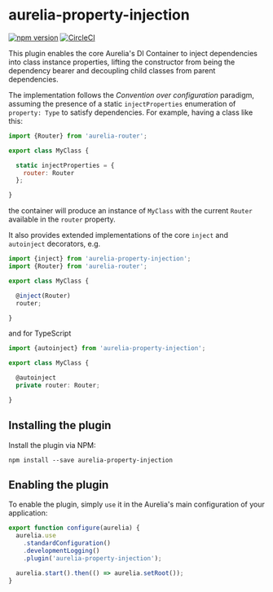 # aurelia-property-injection

[![npm version](https://img.shields.io/npm/v/aurelia-property-injection.svg)](https://www.npmjs.com/package/aurelia-property-injection)
[![CircleCI](https://circleci.com/gh/devaur/aurelia-property-injection.svg?style=shield)](https://circleci.com/gh/devaur/aurelia-property-injection)

This plugin enables the core Aurelia's DI Container to inject dependencies into class instance properties,
lifting the constructor from being the dependency bearer and decoupling child classes from parent dependencies.

The implementation follows the _Convention over configuration_ paradigm, assuming the presence of a static `injectProperties` enumeration of `property: Type` to satisfy dependencies. For example, having a class like this:

```javascript
import {Router} from 'aurelia-router';

export class MyClass {

  static injectProperties = {
    router: Router
  };

}
```
the container will produce an instance of `MyClass` with the current `Router` available in the `router` property.

It also provides extended implementations of the core `inject` and `autoinject` decorators, e.g.

```javascript
import {inject} from 'aurelia-property-injection';
import {Router} from 'aurelia-router';

export class MyClass {

  @inject(Router)
  router;

}
```

and for TypeScript

```typescript
import {autoinject} from 'aurelia-property-injection';

export class MyClass {

  @autoinject
  private router: Router;

}
```

## Installing the plugin

Install the plugin via NPM:

```shell
npm install --save aurelia-property-injection
```

## Enabling the plugin

To enable the plugin, simply `use` it in the Aurelia's main configuration of your application:

```javascript
export function configure(aurelia) {
  aurelia.use
    .standardConfiguration()
    .developmentLogging()
    .plugin('aurelia-property-injection');

  aurelia.start().then(() => aurelia.setRoot());
}
```
